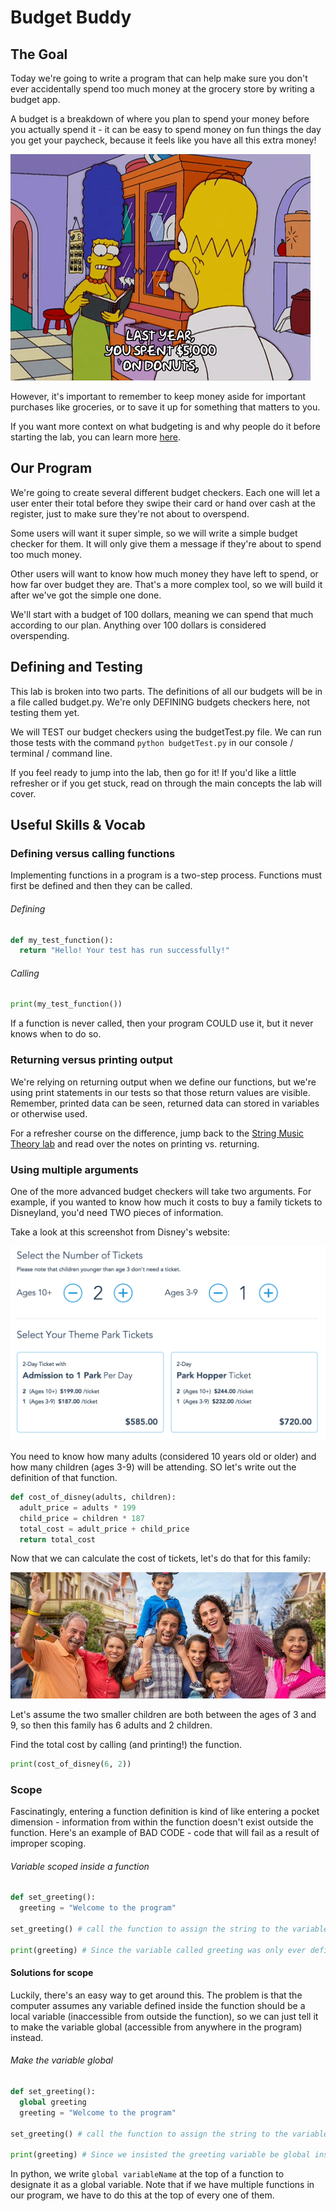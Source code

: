 # Budget Buddy

## The Goal

Today we're going to write a program that can help make sure you don't ever accidentally spend too much money at the grocery store by writing a budget app.

A budget is a breakdown of where you plan to spend your money before you actually spend it - it can be easy to spend money on fun things the day you get your paycheck, because it feels like you have all this extra money!

![Homer spends too much on donuts](SimpBudget.gif)

However, it's important to remember to keep money aside for important purchases like groceries, or to save it up for something that matters to you.

If you want more context on what budgeting is and why people do it before starting the lab, you can learn more <a href="http://kwhs.wharton.upenn.edu/2015/02/zina-kumoks-top-5-budget-tips/">here</a>.

## Our Program

We're going to create several different budget checkers. Each one will let a user enter their total before they swipe their card or hand over cash at the register, just to make sure they're not about to overspend.

Some users will want it super simple, so we will write a simple budget checker for them. It will only give them a message if they're about to spend too much money.

Other users will want to know how much money they have left to spend, or how far over budget they are. That's a more complex tool, so we will build it after we've got the simple one done.

We'll start with a budget of 100 dollars, meaning we can spend that much according to our plan. Anything over 100 dollars is considered overspending.

## Defining and Testing

This lab is broken into two parts. The definitions of all our budgets will be in a file called budget.py. We're only DEFINING budgets checkers here, not testing them yet.

We will TEST our budget checkers using the budgetTest.py file. We can run those tests with the command `python budgetTest.py` in our console / terminal / command line.

If you feel ready to jump into the lab, then go for it! If you'd like a little refresher or if you get stuck, read on through the main concepts the lab will cover.

## Useful Skills & Vocab

### Defining versus calling functions

Implementing functions in a program is a two-step process. Functions must first be defined and then they can be called.

###### Defining

```python
def my_test_function():
  return "Hello! Your test has run successfully!"
```

###### Calling

```python
print(my_test_function())
```

If a function is never called, then your program COULD use it, but it never knows when to do so.

### Returning versus printing output

We're relying on returning output when we define our functions, but we're using print statements in our tests so that those return values are visible. Remember, printed data can be seen, returned data can stored in variables or otherwise used.

For a refresher course on the difference, jump back to the <a href="https://github.com/upperlinecode/string-theory-python-methods">String Music Theory lab</a> and read over the notes on printing vs. returning.

### Using multiple arguments

One of the more advanced budget checkers will take two arguments. For example, if you wanted to know how much it costs to buy a family tickets to Disneyland, you'd need TWO pieces of information.

Take a look at this screenshot from Disney's website:

![Disney Tickets Screenshot](DisneyTix.png)

You need to know how many adults (considered 10 years old or older) and how many children (ages 3-9) will be attending. SO let's write out the definition of that function.

```python
def cost_of_disney(adults, children):
  adult_price = adults * 199
  child_price = children * 187
  total_cost = adult_price + child_price
  return total_cost
```

Now that we can calculate the cost of tickets, let's do that for this family:

![Disney Family](WDW-family.jpg)

Let's assume the two smaller children are both between the ages of 3 and 9, so then this family has 6 adults and 2 children.

Find the total cost by calling (and printing!) the function.

```python
print(cost_of_disney(6, 2))
```

### Scope

Fascinatingly, entering a function definition is kind of like entering a pocket dimension - information from within the function doesn't exist outside the function. Here's an example of BAD CODE - code that will fail as a result of improper scoping.

###### Variable scoped inside a function

```python
def set_greeting():
  greeting = "Welcome to the program"

set_greeting() # call the function to assign the string to the variable called greeting.

print(greeting) # Since the variable called greeting was only ever defined inside the function, it's not accessible here. 
```

#### Solutions for scope

Luckily, there's an easy way to get around this. The problem is that the computer assumes any variable defined inside the function should be a local variable (inaccessible from outside the function), so we can just tell it to make the variable global (accessible from anywhere in the program) instead.

###### Make the variable global

```python
def set_greeting():
  global greeting
  greeting = "Welcome to the program"

set_greeting() # call the function to assign the string to the variable called greeting.

print(greeting) # Since we insisted the greeting variable be global instead of defaulting to local, it's now accesible from outside the function!
```

In python, we write `global variableName` at the top of a function to designate it as a global variable. Note that if we have multiple functions in our program, we have to do this at the top of every one of them.
